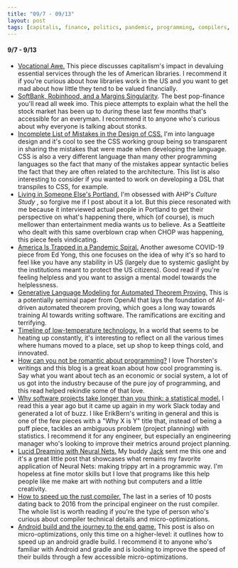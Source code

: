 ```yaml
---
title: "09/7 - 09/13"
layout: post
tags: [capitalis, finance, politics, pandemic, programming, compilers, build tools, neural networks]
---
```


#### 9/7 - 9/13

  * [Vocational Awe.](https://annehelen.substack.com/p/vocational-awe) This piece discusses capitalism's impact in devaluing essential services through the les of American libraries. I recommend it if you're curious about how libraries work in the US and you want to get mad about how little they tend to be valued financially.
  * [SoftBank, Robinhood, and a Margins Singularity](https://themargins.substack.com/p/softbank-robinhood-and-a-margins). The best pop-finance you'll read all week imo. This piece attempts to explain what the hell the stock market has been up to during these last few months that's accessible for an everyman. I recommend it to anyone who's curious about why everyone is talking about stonks.
  * [Incomplete List of Mistakes in the Design of CSS.](https://wiki.csswg.org/ideas/mistakes) I'm into language design and it's cool to see the CSS working group being so transparent in sharing the mistakes that were made when developing the language. CSS is also a very different language than many other programming languages so the fact that many of the mistakes appear syntactic belies the fact that they are often related to the architecture. This list is also interesting to consider if you wanted to work on developing a DSL that transpiles to CSS, for example.
  * [Living in Someone Else's Portland.](https://annehelen.substack.com/p/living-in-someone-elses-portland) I'm obsessed with AHP's _Culture Study_ , so forgive me if I post about it a lot. But this piece resonated with me because it interviewed actual people in Portland to get their perspective on what's happening there, which (of course), is much mellower than entertainment media wants us to believe. As a Seattleite who dealt with this same overblown crap when CHOP was happening, this piece feels vindicating.
  * [America Is Trapped in a Pandemic Spiral.](https://www.theatlantic.com/health/archive/2020/09/pandemic-intuition-nightmare-spiral-winter/616204/) Another awesome COVID-19 piece from Ed Yong, this one focuses on the idea of why it's so hard to feel like you have any stability in US (largely due to systemic gaslight by the institutions meant to protect the US citizens). Good read if you're feeling helpless and you want to assign a mental model towards the helplessness.
  * [Generative Language Modeling for Automated Theorem Proving.](https://arxiv.org/pdf/2009.03393.pdf) This is a potentially seminal paper from OpenAI that lays the foundation of AI-driven automated theorem proving, which goes a long way towards training AI towards writing software. The ramifications are exciting and terrifying.
  * [Timeline of low-temperature technology.](https://en.wikipedia.org/wiki/Timeline_of_low-temperature_technology) In a world that seems to be heating up constantly, it's interesting to reflect on all the various times where humans moved to a place, set up shop to keep things cold, and innovated.
  * [How can you not be romantic about programming?](https://thorstenball.com/blog/2020/09/08/how-can-you-not-be-romantic-about-programming/) I love Thorsten's writings and this blog is a great koan about how cool programming is. Say what you want about tech as an economic or social system, a lot of us got into the industry because of the pure joy of programming, and this read helped rekindle some of that love.
  * [Why software projects take longer than you think: a statistical model.](https://erikbern.com/2019/04/15/why-software-projects-take-longer-than-you-think-a-statistical-model.html) I read this a year ago but it came up again in my work Slack today and generated a lot of buzz. I like ErikBern's writing in general and this is one of the few pieces with a "Why X is Y" title that, instead of being a puff piece, tackles an ambiguous problem (project planning) with statistics. I recommend it for any engineer, but especially an engineering manager who's looking to improve their metrics around project planning. 
  * [Lucid Dreaming with Neural Nets.](https://mikelynch.org/2015/Aug/29/lucid-dreaming-with-neural-nets/) My buddy [Jack](https://twitter.com/JFK_but_lamer) sent me this one and it's a great little post that showcases what remains my favorite application of Neural Nets: making trippy art in a programmic way. I'm hopeless at fine motor skills but I love that programs like this help people like me make art with nothing but computers and a little creativity.
  * [How to speed up the rust compiler.](https://blog.mozilla.org/nnethercote/2020/09/08/how-to-speed-up-the-rust-compiler-one-last-time/) The last in a series of 10 posts dating back to 2016 from the principal engineer on the rust compiler. The whole list is worth reading if you're the type of person who's curious about compiler technical details and micro-optimizations.
  * [Android build and the journey to the end game.](https://proandroiddev.com/android-build-and-the-journey-to-the-end-game-55c9766325c5) This post is also on micro-optimizations, only this time on a higher-level: it outlines how to speed up an android gradle build. I recommend it to anyone who's familiar with Android and gradle and is looking to improve the speed of their builds through a few accessible micro-optimizations.